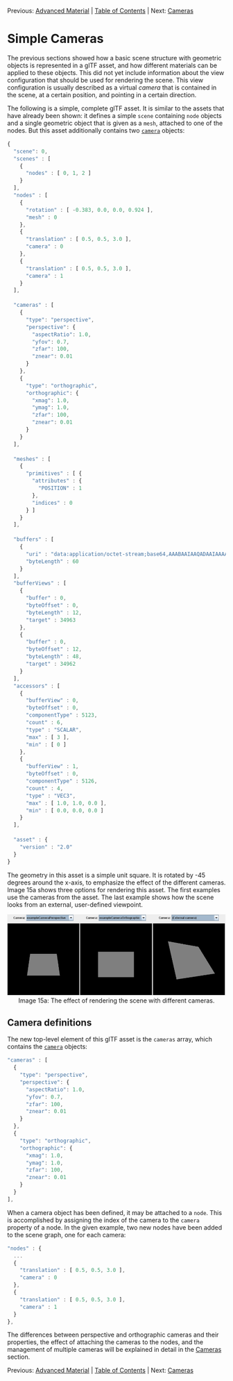 Previous: [Advanced Material](gltfTutorial_014_AdvancedMaterial.md) | [Table of Contents](README.md) | Next: [Cameras](gltfTutorial_016_Cameras.md)

# Simple Cameras

The previous sections showed how a basic scene structure with geometric objects is represented in a glTF asset, and how different materials can be applied to these objects. This did not yet include information about the view configuration that should be used for rendering the scene. This view configuration is usually described as a virtual *camera* that is contained in the scene, at a certain position, and pointing in a certain direction.

The following is a simple, complete glTF asset. It is similar to the assets that have already been shown: it defines a simple `scene` containing `node` objects and a single geometric object that is given as a `mesh`, attached to one of the nodes. But this asset additionally contains two [`camera`](https://www.khronos.org/registry/glTF/specs/2.0/glTF-2.0.html#reference-camera) objects:


```javascript
{
  "scene": 0,
  "scenes" : [
    {
      "nodes" : [ 0, 1, 2 ]
    }
  ],
  "nodes" : [
    {
      "rotation" : [ -0.383, 0.0, 0.0, 0.924 ],
      "mesh" : 0
    },
    {
      "translation" : [ 0.5, 0.5, 3.0 ],
      "camera" : 0
    },
    {
      "translation" : [ 0.5, 0.5, 3.0 ],
      "camera" : 1
    }
  ],

  "cameras" : [
    {
      "type": "perspective",
      "perspective": {
        "aspectRatio": 1.0,
        "yfov": 0.7,
        "zfar": 100,
        "znear": 0.01
      }
    },
    {
      "type": "orthographic",
      "orthographic": {
        "xmag": 1.0,
        "ymag": 1.0,
        "zfar": 100,
        "znear": 0.01
      }
    }
  ],

  "meshes" : [
    {
      "primitives" : [ {
        "attributes" : {
          "POSITION" : 1
        },
        "indices" : 0
      } ]
    }
  ],

  "buffers" : [
    {
      "uri" : "data:application/octet-stream;base64,AAABAAIAAQADAAIAAAAAAAAAAAAAAAAAAACAPwAAAAAAAAAAAAAAAAAAgD8AAAAAAACAPwAAgD8AAAAA",
      "byteLength" : 60
    }
  ],
  "bufferViews" : [
    {
      "buffer" : 0,
      "byteOffset" : 0,
      "byteLength" : 12,
      "target" : 34963
    },
    {
      "buffer" : 0,
      "byteOffset" : 12,
      "byteLength" : 48,
      "target" : 34962
    }
  ],
  "accessors" : [
    {
      "bufferView" : 0,
      "byteOffset" : 0,
      "componentType" : 5123,
      "count" : 6,
      "type" : "SCALAR",
      "max" : [ 3 ],
      "min" : [ 0 ]
    },
    {
      "bufferView" : 1,
      "byteOffset" : 0,
      "componentType" : 5126,
      "count" : 4,
      "type" : "VEC3",
      "max" : [ 1.0, 1.0, 0.0 ],
      "min" : [ 0.0, 0.0, 0.0 ]
    }
  ],

  "asset" : {
    "version" : "2.0"
  }
}
```

The geometry in this asset is a simple unit square. It is rotated by -45 degrees around the x-axis, to emphasize the effect of the different cameras. Image 15a shows three options for rendering this asset. The first examples use the cameras from the asset. The last example shows how the scene looks from an external, user-defined viewpoint.

<p align="center">
<img src="images/cameras.png" /><br>
<a name="cameras-png"></a>Image 15a: The effect of rendering the scene with different cameras.
</p>


## Camera definitions

The new top-level element of this glTF asset is the `cameras` array, which contains the  [`camera`](https://www.khronos.org/registry/glTF/specs/2.0/glTF-2.0.html#reference-camera) objects:

```javascript
"cameras" : [
  {
    "type": "perspective",
    "perspective": {
      "aspectRatio": 1.0,
      "yfov": 0.7,
      "zfar": 100,
      "znear": 0.01
    }
  },
  {
    "type": "orthographic",
    "orthographic": {
      "xmag": 1.0,
      "ymag": 1.0,
      "zfar": 100,
      "znear": 0.01
    }
  }
],
```

When a camera object has been defined, it may be attached to a `node`. This is accomplished by assigning the index of the camera to the `camera` property of a node. In the given example, two new nodes have been added to the scene graph, one for each camera:

```javascript
"nodes" : {
  ...
  {
    "translation" : [ 0.5, 0.5, 3.0 ],
    "camera" : 0
  },
  {
    "translation" : [ 0.5, 0.5, 3.0 ],
    "camera" : 1
  }
},
```

The differences between perspective and orthographic cameras and their properties, the effect of attaching the cameras to the nodes, and the management of multiple cameras will be explained in detail in the [Cameras](gltfTutorial_016_Cameras.md) section.




Previous: [Advanced Material](gltfTutorial_014_AdvancedMaterial.md) | [Table of Contents](README.md) | Next: [Cameras](gltfTutorial_016_Cameras.md)
